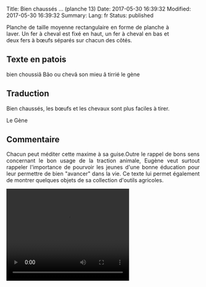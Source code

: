 Title: Bien chaussés ... (planche 13)
Date: 2017-05-30 16:39:32
Modified: 2017-05-30 16:39:32
Summary: 
Lang: fr
Status: published


<figure class="image-block" style="float: right;">
  <img alt="" src="{static}/images/planche_13.png">
  <figcaption style="max-width: 273px"></figcaption>
</figure>
<p style="text-align:justify;">Planche de taille moyenne rectangulaire en forme de planche à laver. Un fer à cheval est fixé en haut, un fer à cheval en bas et deux fers à bœufs séparés sur chacun des côtés.</p>

## Texte en patois
bien choussiâ Bâo ou chevâ son mieu â tirrié              le gène


## Traduction
Bien chaussés, les bœufs et les chevaux sont plus faciles à tirer.

Le Gène

## Commentaire
<p style="text-align:justify;">Chacun peut méditer cette maxime à sa guise.Outre le rappel de bons sens concernant le bon usage de la traction animale, Eugène veut surtout rappeler l'importance de pourvoir les jeunes d'une bonne éducation pour leur permettre de bien "avancer" dans la vie.
Ce texte lui permet également de montrer quelques objets de sa collection d'outils agricoles.</p>

<video width="320" height="240" controls>
  <source src="https://d1njpgd0ygatdn.cloudfront.net/video_13.mp4" type="video/mp4">
</video>
